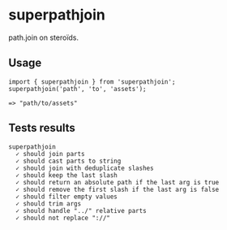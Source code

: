 # superpathjoin

path.join on steroïds.

## Usage

```
import { superpathjoin } from 'superpathjoin';
superpathjoin('path', 'to', 'assets');

=> "path/to/assets"
```

## Tests results

```
superpathjoin
  ✓ should join parts
  ✓ should cast parts to string
  ✓ should join with deduplicate slashes
  ✓ should keep the last slash
  ✓ should return an absolute path if the last arg is true
  ✓ should remove the first slash if the last arg is false
  ✓ should filter empty values
  ✓ should trim args
  ✓ should handle "../" relative parts
  ✓ should not replace "://"
```

